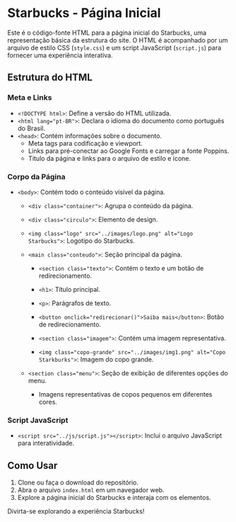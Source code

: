 # Starbucks - Página Inicial

Este é o código-fonte HTML para a página inicial do Starbucks, uma representação básica da estrutura do site. O HTML é acompanhado por um arquivo de estilo CSS (`style.css`) e um script JavaScript (`script.js`) para fornecer uma experiência interativa.

## Estrutura do HTML

### Meta e Links
- `<!DOCTYPE html>`: Define a versão do HTML utilizada.
- `<html lang="pt-BR">`: Declara o idioma do documento como português do Brasil.
- `<head>`: Contém informações sobre o documento.
  - Meta tags para codificação e viewport.
  - Links para pré-conectar ao Google Fonts e carregar a fonte Poppins.
  - Título da página e links para o arquivo de estilo e ícone.

### Corpo da Página
- `<body>`: Contém todo o conteúdo visível da página.
  - `<div class="container">`: Agrupa o conteúdo da página.
  - `<div class="circulo">`: Elemento de design.
  - `<img class="logo" src="../images/logo.png" alt="Logo Starbucks">`: Logotipo do Starbucks.
  
  - `<main class="conteudo">`: Seção principal da página.
    - `<section class="texto">`: Contém o texto e um botão de redirecionamento.
    - `<h1>`: Título principal.
    - `<p>`: Parágrafos de texto.
    - `<button onclick="redirecionar()">Saiba mais</button>`: Botão de redirecionamento.
    
    - `<section class="imagem">`: Contém uma imagem representativa.
    - `<img class="copo-grande" src="../images/img1.png" alt="Copo Starkburks">`: Imagem do copo grande.

  - `<section class="menu">`: Seção de exibição de diferentes opções do menu.
    - Imagens representativas de copos pequenos em diferentes cores.

### Script JavaScript
- `<script src="../js/script.js"></script>`: Inclui o arquivo JavaScript para interatividade.

## Como Usar

1. Clone ou faça o download do repositório.
2. Abra o arquivo `index.html` em um navegador web.
3. Explore a página inicial do Starbucks e interaja com os elementos.

Divirta-se explorando a experiência Starbucks!
